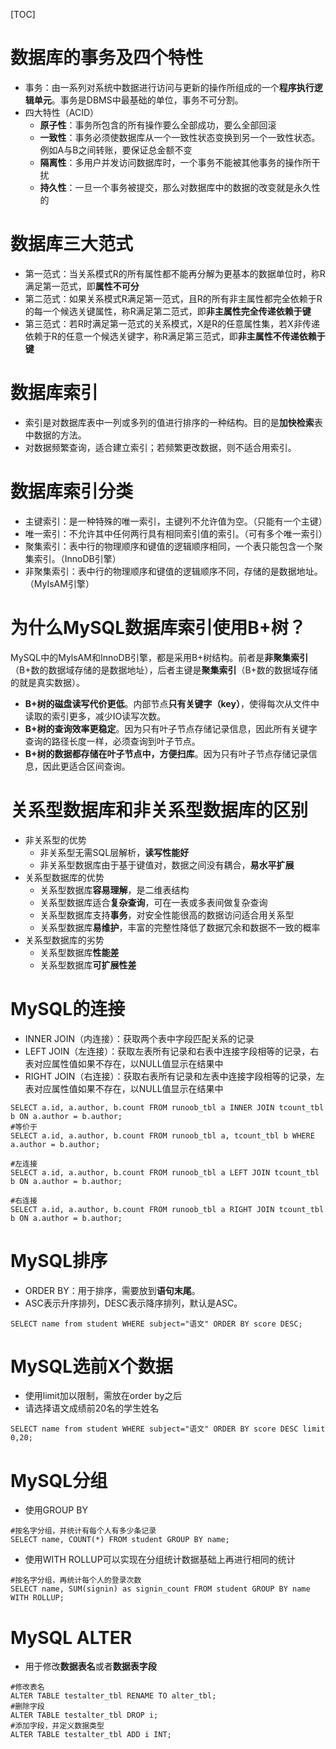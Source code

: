 [TOC]

# 数据库的事务及四个特性

* 事务：由一系列对系统中数据进行访问与更新的操作所组成的一个**程序执行逻辑单元**。事务是DBMS中最基础的单位，事务不可分割。
* 四大特性（ACID）
  * **原子性**：事务所包含的所有操作要么全部成功，要么全部回滚
  * **一致性**：事务必须使数据库从一个一致性状态变换到另一个一致性状态。例如A与B之间转账，要保证总金额不变
  * **隔离性**：多用户并发访问数据库时，一个事务不能被其他事务的操作所干扰
  * **持久性**：一旦一个事务被提交，那么对数据库中的数据的改变就是永久性的

# 数据库三大范式

* 第一范式：当关系模式R的所有属性都不能再分解为更基本的数据单位时，称R满足第一范式，即**属性不可分**
* 第二范式：如果关系模式R满足第一范式，且R的所有非主属性都完全依赖于R的每一个候选关键属性，称R满足第二范式，即**非主属性完全传递依赖于键**
* 第三范式：若R时满足第一范式的关系模式，X是R的任意属性集，若X非传递依赖于R的任意一个候选关键字，称R满足第三范式，即**非主属性不传递依赖于键**

# 数据库索引

* 索引是对数据库表中一列或多列的值进行排序的一种结构。目的是**加快检索**表中数据的方法。
* 对数据频繁查询，适合建立索引；若频繁更改数据，则不适合用索引。

# 数据库索引分类

* 主键索引：是一种特殊的唯一索引，主键列不允许值为空。（只能有一个主键）
* 唯一索引：不允许其中任何两行具有相同索引值的索引。（可有多个唯一索引）
* 聚集索引：表中行的物理顺序和键值的逻辑顺序相同，一个表只能包含一个聚集索引。（InnoDB引擎）
* 非聚集索引：表中行的物理顺序和键值的逻辑顺序不同，存储的是数据地址。（MyIsAM引擎）

# 为什么MySQL数据库索引使用B+树？

MySQL中的MylsAM和InnoDB引擎，都是采用B+树结构。前者是**非聚集索引**（B+数的数据域存储的是数据地址），后者主键是**聚集索引**（B+数的数据域存储的就是真实数据）。

* **B+树的磁盘读写代价更低**。内部节点**只有关键字（key）**，使得每次从文件中读取的索引更多，减少IO读写次数。
* **B+树的查询效率更稳定**。因为只有叶子节点存储记录信息，因此所有关键字查询的路径长度一样，必须查询到叶子节点。
* **B+树的数据都存储在叶子节点中，方便扫库**。因为只有叶子节点存储记录信息，因此更适合区间查询。

# 关系型数据库和非关系型数据库的区别

* 非关系型的优势
  * 非关系型无需SQL层解析，**读写性能好**
  * 非关系型数据库由于基于键值对，数据之间没有耦合，**易水平扩展**
* 关系型数据库的优势
  * 关系型数据库**容易理解**，是二维表结构
  * 关系型数据库适合**复杂查询**，可在一表或多表间做复杂查询
  * 关系型数据库支持**事务**，对安全性能很高的数据访问适合用关系型
  * 关系型数据库**易维护**，丰富的完整性降低了数据冗余和数据不一致的概率
* 关系型数据库的劣势
  * 关系型数据库**性能差**
  * 关系型数据库**可扩展性差**

# MySQL的连接

* INNER JOIN（内连接）：获取两个表中字段匹配关系的记录
* LEFT JOIN（左连接）：获取左表所有记录和右表中连接字段相等的记录，右表对应属性值如果不存在，以NULL值显示在结果中
* RIGHT JOIN（右连接）：获取右表所有记录和左表中连接字段相等的记录，左表对应属性值如果不存在，以NULL值显示在结果中

```mysql
SELECT a.id, a.author, b.count FROM runoob_tbl a INNER JOIN tcount_tbl b ON a.author = b.author;
#等价于
SELECT a.id, a.author, b.count FROM runoob_tbl a, tcount_tbl b WHERE a.author = b.author;

#左连接
SELECT a.id, a.author, b.count FROM runoob_tbl a LEFT JOIN tcount_tbl b ON a.author = b.author;

#右连接
SELECT a.id, a.author, b.count FROM runoob_tbl a RIGHT JOIN tcount_tbl b ON a.author = b.author;
```

# MySQL排序

* ORDER BY：用于排序，需要放到**语句末尾**。
* ASC表示升序排列，DESC表示降序排列，默认是ASC。

```mysql
SELECT name from student WHERE subject="语文" ORDER BY score DESC;
```

# MySQL选前X个数据

* 使用limit加以限制，需放在order by之后
* 请选择语文成绩前20名的学生姓名

```mysql
SELECT name from student WHERE subject="语文" ORDER BY score DESC limit 0,20;
```

# MySQL分组

* 使用GROUP BY

```mysql
#按名字分组，并统计有每个人有多少条记录
SELECT name, COUNT(*) FROM student GROUP BY name;
```

* 使用WITH ROLLUP可以实现在分组统计数据基础上再进行相同的统计

```mysql
#按名字分组，再统计每个人的登录次数
SELECT name, SUM(signin) as signin_count FROM student GROUP BY name WITH ROLLUP;
```

# MySQL ALTER

* 用于修改**数据表名**或者**数据表字段**

```mysql
#修改表名
ALTER TABLE testalter_tbl RENAME TO alter_tbl;
#删除字段
ALTER TABLE testalter_tbl DROP i;
#添加字段，并定义数据类型
ALTER TABLE testalter_tbl ADD i INT;
```

